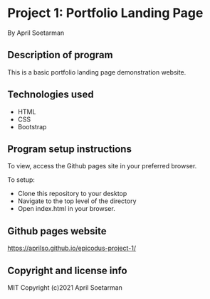 # Project 1: Portfolio Landing Page

By April Soetarman

## Description of program
This is a basic portfolio landing page demonstration website.

## Technologies used
- HTML
- CSS
- Bootstrap

## Program setup instructions
To view, access the Github pages site in your preferred browser. 

To setup:
- Clone this repository to your desktop
- Navigate to the top level of the directory
- Open index.html in your browser. 

## Github pages website
https://aprilso.github.io/epicodus-project-1/

## Copyright and license info
MIT
Copyright (c)2021 April Soetarman